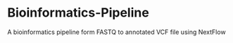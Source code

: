 # Bioinformatics-Pipeline
A bioinformatics pipeline form FASTQ to annotated VCF file using NextFlow
